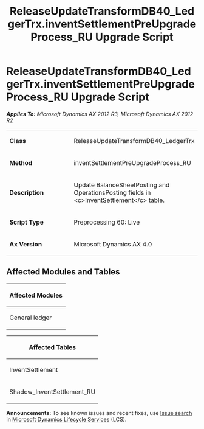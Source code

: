 ﻿---
title: ReleaseUpdateTransformDB40_LedgerTrx.inventSettlementPreUpgradeProcess_RU Upgrade Script
TOCTitle: ReleaseUpdateTransformDB40_LedgerTrx.inventSettlementPreUpgradeProcess_RU Upgrade Script
ms:assetid: b6ca9343-5ba2-1896-b74e-e0a9fd7711b6
ms:mtpsurl: https://msdn.microsoft.com/en-us/library/JJ737044(v=AX.60)
ms:contentKeyID: 49710725
ms.date: 05/18/2015
mtps_version: v=AX.60
---

# ReleaseUpdateTransformDB40\_LedgerTrx.inventSettlementPreUpgradeProcess\_RU Upgrade Script 


_**Applies To:** Microsoft Dynamics AX 2012 R3, Microsoft Dynamics AX 2012 R2_

<table>
<colgroup>
<col style="width: 50%" />
<col style="width: 50%" />
</colgroup>
<tbody>
<tr class="odd">
<td><p><strong>Class</strong></p></td>
<td><p>ReleaseUpdateTransformDB40_LedgerTrx</p></td>
</tr>
<tr class="even">
<td><p><strong>Method</strong></p></td>
<td><p>inventSettlementPreUpgradeProcess_RU</p></td>
</tr>
<tr class="odd">
<td><p><strong>Description</strong></p></td>
<td><p>Update BalanceSheetPosting and OperationsPosting fields in &lt;c&gt;InventSettlement&lt;/c&gt; table.</p></td>
</tr>
<tr class="even">
<td><p><strong>Script Type</strong></p></td>
<td><p>Preprocessing 60: Live</p></td>
</tr>
<tr class="odd">
<td><p><strong>Ax Version</strong></p></td>
<td><p>Microsoft Dynamics AX 4.0</p></td>
</tr>
</tbody>
</table>


## Affected Modules and Tables

<table>
<colgroup>
<col style="width: 100%" />
</colgroup>
<thead>
<tr class="header">
<th><p>Affected Modules</p></th>
</tr>
</thead>
<tbody>
<tr class="odd">
<td><p>General ledger</p></td>
</tr>
</tbody>
</table>


<table>
<colgroup>
<col style="width: 100%" />
</colgroup>
<thead>
<tr class="header">
<th><p>Affected Tables</p></th>
</tr>
</thead>
<tbody>
<tr class="odd">
<td><p>InventSettlement</p></td>
</tr>
<tr class="even">
<td><p>Shadow_InventSettlement_RU</p></td>
</tr>
</tbody>
</table>

  
**Announcements:** To see known issues and recent fixes, use [Issue search](http://go.microsoft.com/fwlink/?linkid=389258) in [Microsoft Dynamics Lifecycle Services](http://go.microsoft.com/fwlink/?linkid=306505) (LCS).

